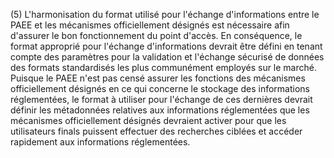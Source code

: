 (5) L'harmonisation du format utilisé pour l'échange d'informations entre le PAEE et les mécanismes officiellement désignés est nécessaire afin d'assurer le bon fonctionnement du point d'accès. En conséquence, le format approprié pour l'échange d'informations devrait être défini en tenant compte des paramètres pour la validation et l'échange sécurisé de données des formats standardisés les plus communément employés sur le marché. Puisque le PAEE n'est pas censé assurer les fonctions des mécanismes officiellement désignés en ce qui concerne le stockage des informations réglementées, le format à utiliser pour l'échange de ces dernières devrait définir les métadonnées relatives aux informations réglementées que les mécanismes officiellement désignés devraient activer pour que les utilisateurs finals puissent effectuer des recherches ciblées et accéder rapidement aux informations réglementées.